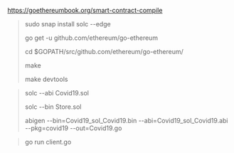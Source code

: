 
https://goethereumbook.org/smart-contract-compile

> sudo snap install solc --edge
> 
> go get -u github.com/ethereum/go-ethereum
> 
> cd $GOPATH/src/github.com/ethereum/go-ethereum/
> 
> make
> 
> make devtools

> solc --abi Covid19.sol
> 
> solc --bin Store.sol
> 
> abigen --bin=Covid19_sol_Covid19.bin --abi=Covid19_sol_Covid19.abi --pkg=covid19 --out=Covid19.go

>go run client.go

